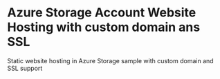 # Azure Storage Account Website Hosting with custom domain ans SSL
Static website hosting in Azure Storage sample with custom domain and SSL support
